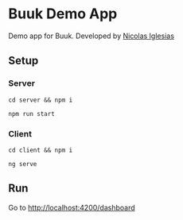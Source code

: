 # Buuk Demo App

Demo app for Buuk. Developed by [Nicolas Iglesias](mailto:nfiglesias@gmail.com)

## Setup

### Server

`cd server && npm i`

`npm run start`

### Client

`cd client && npm i`

`ng serve`

## Run

Go to [http://localhost:4200/dashboard](http://localhost:4200/dashboard)
